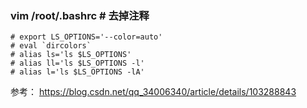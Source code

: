 ### vim /root/.bashrc  # 去掉注释

```text
# export LS_OPTIONS='--color=auto'
# eval `dircolors`
# alias ls='ls $LS_OPTIONS'
# alias ll='ls $LS_OPTIONS -l'
# alias l='ls $LS_OPTIONS -lA'
```

参考：
<https://blog.csdn.net/qq_34006340/article/details/103288843>
